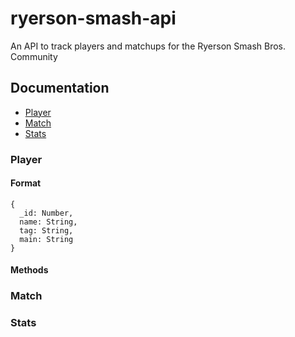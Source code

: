 # ryerson-smash-api
An API to track players and matchups for the Ryerson Smash Bros. Community

## Documentation

* [Player](#player)
* [Match](#match)
* [Stats](stats)


### Player

#### Format

```
{
  _id: Number,
  name: String,
  tag: String,
  main: String 
}
```

#### Methods

### Match

### Stats
